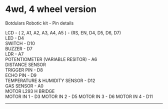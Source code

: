# 4wd, 4 wheel version 

Botdulars Robotic kit  - Pin details 

LCD  - ( 2, A1, A2, A3, A4, A5 ) - (RS, EN, D4, D5, D6, D7)  
LED  -  D4  
SWITCH  - D10  
BUZZER - D7  
LDR  - A7  
POTENTIOMETER (VARIABLE RESITOR) - A6  
DISTANCE SENSOR  
TRIGGER PIN  - D8  
ECHO PIN       - D9  
TEMPERATURE & HUMIDITY SENSOR  - D12   
GAS SENSOR  - A0  
MOTOR L293 H BRIDGE  
MOTOR IN 1  -  D3
MOTOR IN 2  -  D5
MOTOR IN 3  -  D6
MOTOR IN 4  -  D11

--------------------------------------------------------------------
